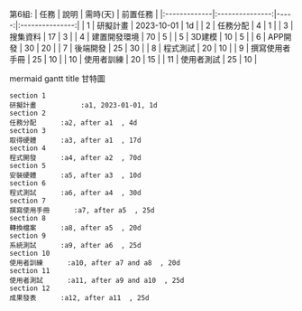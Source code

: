 第6組:
| 任務 | 說明 | 需時(天) | 前置任務 |
|:-------------|:---------------:|-----:|:---------------:|
| 1 | 研擬計畫 | 2023-10-01 | 1d |
| 2 | 任務分配 | 4 | 1 |
| 3 | 搜集資料 | 17 | 3 |
| 4 | 建置開發環境 | 70 | 5 |
| 5 | 3D建模 | 10 | 5 |
| 6 | APP開發 | 30 | 20 |
| 7 | 後端開發 | 25 | 30 |
| 8 | 程式測試 | 20 | 10 |
| 9 | 撰寫使用者手冊 | 25 | 10 |
| 10 | 使用者訓練 | 20 | 15 |
| 11 | 使用者測試 | 25 | 10 |

mermaid
gantt
    title 甘特圖

    section 1
    研擬計畫           :a1, 2023-01-01, 1d
    section 2
    任務分配      :a2, after a1  , 4d
    section 3
    取得硬體      :a3, after a1  , 17d
    section 4
    程式開發      :a4, after a2  , 70d
    section 5
    安裝硬體      :a5, after a3  , 10d
    section 6
    程式測試      :a6, after a4  , 30d
    section 7
    撰寫使用手冊      :a7, after a5  , 25d
    section 8
    轉換檔案      :a8, after a5  , 20d
    section 9
    系統測試      :a9, after a6  , 25d
    section 10
    使用者訓練      :a10, after a7 and a8  , 20d
    section 11
    使用者測試      :a11, after a9 and a10  , 25d
    section 12
    成果發表      :a12, after a11  , 25d
